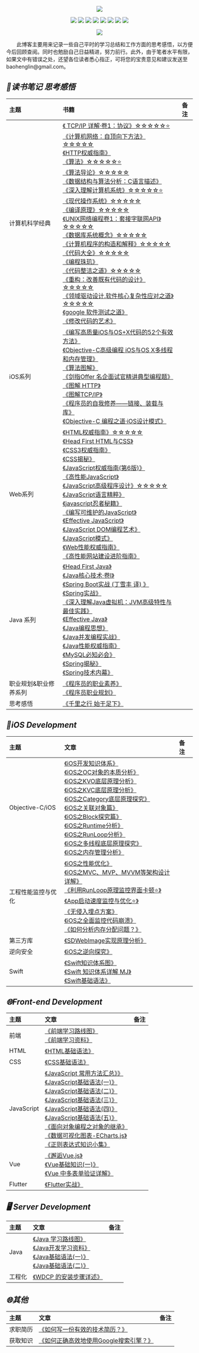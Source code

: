<p align='center'>
<img src='https://static001.geekbang.org/resource/image/89/8f/890bb2e1f9e0f7a027446c35a1cb9d8f.jpg'>
</p>

<p align='center'>
<img src="https://img.shields.io/badge/platform-iOS-ff69b4.svg">
<img src="https://img.shields.io/badge/language-Objective--C-orange.svg">
<img src="https://img.shields.io/badge/language-JavaScript-yellow.svg">
<img src="https://img.shields.io/badge/language-Java-yellow.svg">
<img src="https://img.shields.io/badge/language-python-yellowgreen.svg">
<img src="https://img.shields.io/badge/language-shell-green.svg">
<!-- <img src="https://img.shields.io/badge/language-PHP-yellow.svg"> -->
<img src="https://img.shields.io/badge/language-C-yellow.svg">
<img src="https://img.shields.io/badge/language-C++-yellow.svg">
<!--<img src="https://img.shields.io/badge/blog-https://baohenglin.github.io-blue.svg">-->
</p>

<p align='center'>
<a href="https://baohenglin.github.io"><img src="https://img.shields.io/badge/blog-https://baohenglin.github.io-blue.svg"></a>
<!--<a href="https://juejin.im/user/57638ad8207703006b06e3ef"><img src="https://img.shields.io/badge/%E6%8E%98%E9%87%91-@bestswifter-fd6f32.svg?style=flat&colorA=1970fe"></a>
<a href="https://www.zhihu.com/people/bestswifter/activities"><img src="https://img.shields.io/badge/%E7%9F%A5%E4%B9%8E-@bestswifter-50E3C2.svg?style=flat&colorA=0083ea"></a>-->
<i<!--mg src="https://img.shields.io/badge/PR-welcome%20!-brightgreen.svg?colorA=a0cd34-->">
</p>
&emsp;&emsp;此博客主要用来记录一些自己平时的学习总结和工作方面的思考感悟，以方便今后回顾查阅。同时也勉励自己日益精进，努力前行。此外，由于笔者水平有限，如果文中有错误之处，还望各位读者悉心指正，可将您的宝贵意见和建议发送至baohenglin@gmail.com。

## *📖读书笔记 思考感悟*
|主题|书籍|备注|
|:---|:--|:---:
|计算机科学经典|[《 TCP/IP 详解·卷1：协议》☆☆☆☆☆⭐️](https://github.com/baohenglin/HLBlog/blob/master/Articles/ComputerScience/TCP%C2%B7IP%E8%AF%A6%E8%A7%A3/%E3%80%8ATCP%C2%B7IP%E8%AF%A6%E8%A7%A3%E3%80%8B.md)<br>[《计算机网络：自顶向下方法》☆☆☆☆☆](https://github.com/baohenglin/HLBlog/blob/master/Articles/ComputerScience/%E8%AE%A1%E7%AE%97%E6%9C%BA%E7%BD%91%E7%BB%9C%EF%BC%9A%E8%87%AA%E9%A1%B6%E5%90%91%E4%B8%8B%E6%96%B9%E6%B3%95/%E3%80%8A%E8%AE%A1%E7%AE%97%E6%9C%BA%E7%BD%91%E7%BB%9C%EF%BC%9A%E8%87%AA%E9%A1%B6%E5%90%91%E4%B8%8B%E6%96%B9%E6%B3%95%E3%80%8B.md)<br>[《HTTP权威指南》](https://github.com/baohenglin/HLBlog/blob/master/Articles/ComputerScience/HTTP%E6%9D%83%E5%A8%81%E6%8C%87%E5%8D%97/%E3%80%8AHTTP%E6%9D%83%E5%A8%81%E6%8C%87%E5%8D%97%E3%80%8B.md)<br>[《算法》☆☆☆☆☆⭐️](https://github.com/baohenglin/Algorithmic/blob/master/Articles/%E3%80%8A%E7%AE%97%E6%B3%95%E3%80%8B.md)<br>[《算法导论》☆☆☆☆☆](https://github.com/baohenglin/HLBlog/blob/master/Articles/ComputerScience/%E7%AE%97%E6%B3%95%E5%AF%BC%E8%AE%BA/%E3%80%8A%E7%AE%97%E6%B3%95%E5%AF%BC%E8%AE%BA%E3%80%8B.md)<br>[《数据结构与算法分析：C语言描述》](https://github.com/baohenglin/HLBlog/blob/master/Articles/ComputerScience/%E6%95%B0%E6%8D%AE%E7%BB%93%E6%9E%84%E4%B8%8E%E7%AE%97%E6%B3%95%E5%88%86%E6%9E%90%EF%BC%9AC%E8%AF%AD%E8%A8%80%E6%8F%8F%E8%BF%B0/%E3%80%8A%E6%95%B0%E6%8D%AE%E7%BB%93%E6%9E%84%E4%B8%8E%E7%AE%97%E6%B3%95%E5%88%86%E6%9E%90%EF%BC%9AC%E8%AF%AD%E8%A8%80%E6%8F%8F%E8%BF%B0%E3%80%8B.md)<br>[《深入理解计算机系统》☆☆☆☆☆⭐️](https://github.com/baohenglin/HLBlog/blob/master/Articles/ComputerScience/%E6%B7%B1%E5%85%A5%E7%90%86%E8%A7%A3%E8%AE%A1%E7%AE%97%E6%9C%BA%E7%B3%BB%E7%BB%9F/%E3%80%8A%E6%B7%B1%E5%85%A5%E7%90%86%E8%A7%A3%E8%AE%A1%E7%AE%97%E6%9C%BA%E7%B3%BB%E7%BB%9F%E3%80%8B.md)<br>[《现代操作系统》☆☆☆☆☆](https://github.com/baohenglin/HLBlog/blob/master/Articles/ComputerScience/%E7%8E%B0%E4%BB%A3%E6%93%8D%E4%BD%9C%E7%B3%BB%E7%BB%9F/%E3%80%8A%E7%8E%B0%E4%BB%A3%E6%93%8D%E4%BD%9C%E7%B3%BB%E7%BB%9F%E3%80%8B.md)<br>[《编译原理》☆☆☆☆☆](https://github.com/baohenglin/HLBlog/blob/master/Articles/ComputerScience/%E7%BC%96%E8%AF%91%E5%8E%9F%E7%90%86/%E3%80%8A%E7%BC%96%E8%AF%91%E5%8E%9F%E7%90%86%E3%80%8B.md)<br>[《UNIX网络编程卷1：套接字联网API》☆☆☆☆☆](https://github.com/baohenglin/HLBlog/blob/master/Articles/ComputerScience/UNIX%E7%BD%91%E7%BB%9C%E7%BC%96%E7%A8%8B%20%E5%8D%B71%EF%BC%9A%E5%A5%97%E6%8E%A5%E5%AD%97%E8%81%94%E7%BD%91API/%E3%80%8AUNIX%E7%BD%91%E7%BB%9C%E7%BC%96%E7%A8%8B%20%E5%8D%B71%EF%BC%9A%E5%A5%97%E6%8E%A5%E5%AD%97%E8%81%94%E7%BD%91API%E3%80%8B.md)<br>[《数据库系统概念》☆☆☆☆☆](https://github.com/baohenglin/HLBlog/blob/master/Articles/ComputerScience/%E6%95%B0%E6%8D%AE%E5%BA%93%E7%B3%BB%E7%BB%9F%E6%A6%82%E5%BF%B5/%E3%80%8A%E6%95%B0%E6%8D%AE%E5%BA%93%E7%B3%BB%E7%BB%9F%E6%A6%82%E5%BF%B5%E3%80%8B.md)<br>[《计算机程序的构造和解释》☆☆☆☆☆](https://github.com/baohenglin/HLBlog/blob/master/Articles/ComputerScience/%E8%AE%A1%E7%AE%97%E6%9C%BA%E7%A8%8B%E5%BA%8F%E7%9A%84%E6%9E%84%E9%80%A0%E5%92%8C%E8%A7%A3%E9%87%8A/%E3%80%8A%E8%AE%A1%E7%AE%97%E6%9C%BA%E7%A8%8B%E5%BA%8F%E7%9A%84%E6%9E%84%E9%80%A0%E5%92%8C%E8%A7%A3%E9%87%8A%E3%80%8B.md)<br>[《代码大全》☆☆☆☆☆](https://github.com/baohenglin/HLBlog/blob/master/Articles/ComputerScience/%E4%BB%A3%E7%A0%81%E5%A4%A7%E5%85%A8/%E3%80%8A%E4%BB%A3%E7%A0%81%E5%A4%A7%E5%85%A8%E3%80%8B.md)<br>[《编程珠玑》](https://github.com/baohenglin/HLBlog/blob/master/Articles/ComputerScience/%E7%BC%96%E7%A8%8B%E7%8F%A0%E7%8E%91/%E3%80%8A%E7%BC%96%E7%A8%8B%E7%8F%A0%E7%8E%91%E3%80%8B.md)<br>[《代码整洁之道》☆☆☆☆☆](https://github.com/baohenglin/HLBlog/blob/master/Articles/ComputerScience/%E4%BB%A3%E7%A0%81%E6%95%B4%E6%B4%81%E4%B9%8B%E9%81%93/%E3%80%8A%E4%BB%A3%E7%A0%81%E6%95%B4%E6%B4%81%E4%B9%8B%E9%81%93%E3%80%8B.md)<br>[《重构：改善既有代码的设计》☆☆☆☆☆](https://github.com/baohenglin/HLBlog/blob/master/Articles/ComputerScience/%E9%87%8D%E6%9E%84%EF%BC%9A%E6%94%B9%E5%96%84%E6%97%A2%E6%9C%89%E4%BB%A3%E7%A0%81%E7%9A%84%E8%AE%BE%E8%AE%A1/%E3%80%8A%E9%87%8D%E6%9E%84%EF%BC%9A%E6%94%B9%E5%96%84%E6%97%A2%E6%9C%89%E4%BB%A3%E7%A0%81%E7%9A%84%E8%AE%BE%E8%AE%A1%E3%80%8B.md)<br>[《领域驱动设计.软件核心复杂性应对之道》☆☆☆☆☆](https://github.com/baohenglin/HLBlog/blob/master/Articles/ComputerScience/%E9%A2%86%E5%9F%9F%E9%A9%B1%E5%8A%A8%E8%AE%BE%E8%AE%A1.%E8%BD%AF%E4%BB%B6%E6%A0%B8%E5%BF%83%E5%A4%8D%E6%9D%82%E6%80%A7%E5%BA%94%E5%AF%B9%E4%B9%8B%E9%81%93/%E3%80%8A%E9%A2%86%E5%9F%9F%E9%A9%B1%E5%8A%A8%E8%AE%BE%E8%AE%A1.%E8%BD%AF%E4%BB%B6%E6%A0%B8%E5%BF%83%E5%A4%8D%E6%9D%82%E6%80%A7%E5%BA%94%E5%AF%B9%E4%B9%8B%E9%81%93%E3%80%8B.md)<br>[《google 软件测试之道》](https://github.com/baohenglin/HLBlog/blob/master/Articles/ComputerScience/google%20%E8%BD%AF%E4%BB%B6%E6%B5%8B%E8%AF%95%E4%B9%8B%E9%81%93/%E3%80%8Agoogle%20%E8%BD%AF%E4%BB%B6%E6%B5%8B%E8%AF%95%E4%B9%8B%E9%81%93%E3%80%8B.md)<br>[《修改代码的艺术》](https://github.com/baohenglin/HLBlog/blob/master/Articles/ComputerScience/%E4%BF%AE%E6%94%B9%E4%BB%A3%E7%A0%81%E7%9A%84%E8%89%BA%E6%9C%AF/%E3%80%8A%E4%BF%AE%E6%94%B9%E4%BB%A3%E7%A0%81%E7%9A%84%E8%89%BA%E6%9C%AF%E3%80%8B.md)<br>|
iOS系列|[《编写高质量iOS与OS+X代码的52个有效方法》](https://github.com/baohenglin/HLBlog/blob/master/Articles/EffectiveObjective-C/%E3%80%8A%E7%BC%96%E5%86%99%E9%AB%98%E8%B4%A8%E9%87%8FiOS%E4%B8%8EOS%2BX%E4%BB%A3%E7%A0%81%E7%9A%8452%E4%B8%AA%E6%9C%89%E6%95%88%E6%96%B9%E6%B3%95%E3%80%8B%E8%AF%BB%E4%B9%A6%E7%AC%94%E8%AE%B0.md)<br>[《Objective-C高级编程 iOS与OS X多线程和内存管理》](https://github.com/baohenglin/HLBlog/blob/master/Articles/《Objective-C高级编程%20iOS与OS%20X多线程和内存管理》_note.md)<br>[《算法图解》](https://github.com/baohenglin/HLBlog/blob/master/Articles/%E7%AE%97%E6%B3%95%E5%9B%BE%E8%A7%A3%E7%9B%AE%E5%BD%95.md)<br>[《剑指Offer 名企面试官精讲典型编程题》](https://github.com/baohenglin/HLBlog/blob/master/Articles/%E3%80%8A%E5%89%91%E6%8C%87Offer%20%E5%90%8D%E4%BC%81%E9%9D%A2%E8%AF%95%E5%AE%98%E7%B2%BE%E8%AE%B2%E5%85%B8%E5%9E%8B%E7%BC%96%E7%A8%8B%E9%A2%98%E3%80%8B/%E3%80%8A%E5%89%91%E6%8C%87Offer%20%E5%90%8D%E4%BC%81%E9%9D%A2%E8%AF%95%E5%AE%98%E7%B2%BE%E8%AE%B2%E5%85%B8%E5%9E%8B%E7%BC%96%E7%A8%8B%E9%A2%98%E3%80%8B.md)<br>[《图解 HTTP》](https://github.com/baohenglin/HLBlog/blob/master/Articles/%E3%80%8A%E5%9B%BE%E8%A7%A3%20HTTP%E3%80%8B/%E3%80%8A%E5%9B%BE%E8%A7%A3%20HTTP%E3%80%8B.md)<br>[《图解TCP/IP》](https://github.com/baohenglin/HLBlog/blob/master/Articles/%E3%80%8A%E5%9B%BE%E8%A7%A3TCP%20IP%E3%80%8B/%E3%80%8A%E5%9B%BE%E8%A7%A3TCP%20IP%E3%80%8B.md)<br>[《程序员的自我修养——链接、装载与库》](https://github.com/baohenglin/HLBlog/blob/master/Articles/%E3%80%8A%E7%A8%8B%E5%BA%8F%E5%91%98%E8%87%AA%E6%88%91%E4%BF%AE%E5%85%BB%E2%80%94%E2%80%94%E9%93%BE%E6%8E%A5%E3%80%81%E8%A3%85%E8%BD%BD%E4%B8%8E%E5%BA%93%E3%80%8B/%E3%80%8A%E7%A8%8B%E5%BA%8F%E5%91%98%E8%87%AA%E6%88%91%E4%BF%AE%E5%85%BB%E3%80%8B%E5%A4%A7%E7%BA%B2.md)<br>[《Objective-C 编程之道·iOS设计模式》](https://github.com/baohenglin/HLBlog/blob/master/Articles/%E3%80%8AObjective-C%20%E7%BC%96%E7%A8%8B%E4%B9%8B%E9%81%93%C2%B7iOS%E8%AE%BE%E8%AE%A1%E6%A8%A1%E5%BC%8F%E3%80%8B/%E3%80%8AObjective-C%20%E7%BC%96%E7%A8%8B%E4%B9%8B%E9%81%93%C2%B7iOS%E8%AE%BE%E8%AE%A1%E6%A8%A1%E5%BC%8F%E3%80%8B.md)<br>|
|Web系列|[《HTML权威指南》☆☆☆☆☆](https://github.com/baohenglin/HLBlog/blob/master/Articles/Front-end%20development/frontEndBooks/%E3%80%8AHTML%E6%9D%83%E5%A8%81%E6%8C%87%E5%8D%97%E3%80%8B.md)<br>[《Head First HTML与CSS》]()<br>[《CSS3权威指南》]()<br>[《CSS揭秘》]()<br>[《JavaScript权威指南(第6版)》](https://github.com/baohenglin/HLBlog/blob/master/Articles/Front-end%20development/frontEndBooks/JavaScript%E6%9D%83%E5%A8%81%E6%8C%87%E5%8D%97/%E3%80%8AJavaScript%E6%9D%83%E5%A8%81%E6%8C%87%E5%8D%97%E3%80%8B.md)<br>[《高性能JavaScript》](https://github.com/baohenglin/HLBlog/blob/master/Articles/Front-end%20development/frontEndBooks/%E9%AB%98%E6%80%A7%E8%83%BDJavaScript/%E3%80%8A%E9%AB%98%E6%80%A7%E8%83%BDJavaScript%E3%80%8B.md)<br>[《JavaScript高级程序设计》☆☆☆☆☆](https://github.com/baohenglin/HLBlog/blob/master/Articles/Front-end%20development/frontEndBooks/JavaScript%E9%AB%98%E7%BA%A7%E7%A8%8B%E5%BA%8F%E8%AE%BE%E8%AE%A1/%E3%80%8AJavaScript%E9%AB%98%E7%BA%A7%E7%A8%8B%E5%BA%8F%E8%AE%BE%E8%AE%A1%E3%80%8B.md)<br>[《JavaScript语言精粹》](https://github.com/baohenglin/HLBlog/blob/master/Articles/JavaScript/%E3%80%8AJavaScript%E8%AF%AD%E8%A8%80%E7%B2%BE%E7%B2%B9%E3%80%8B.md)<br>[《javascript忍者秘籍》](https://github.com/baohenglin/HLBlog/blob/master/Articles/Front-end%20development/frontEndBooks/javascript%E5%BF%8D%E8%80%85%E7%A7%98%E7%B1%8D/%E3%80%8Ajavascript%E5%BF%8D%E8%80%85%E7%A7%98%E7%B1%8D%E3%80%8B.md)<br>[《编写可维护的JavaScript》]()<br>[《Effective JavaScript》](https://github.com/baohenglin/HLBlog/blob/master/Articles/Front-end%20development/frontEndBooks/Effective%20JavaScript/%E3%80%8AEffective%20JavaScript%E3%80%8B.md)<br>[《JavaScript DOM编程艺术》]()<br>[《JavaScript模式》]()<br>[《Web性能权威指南》]()<br>[《高性能网站建设进阶指南》]()<br>|
|Java 系列|[《Head First Java》](https://github.com/baohenglin/HLBlog/blob/master/Articles/Java/JavaBooks/%E3%80%8AHead%20First%20Java%E3%80%8B.md)<br>[《Java核心技术·卷I》]()<br>[《Spring Boot实战 (丁雪丰 译) 》]()<br>[《Spring实战》]()<br>[《深入理解Java虚拟机：JVM高级特性与最佳实践》]()<br>[《Effective Java》]()<br>[《Java编程思想》]()<br>[《Java并发编程实战》]()<br>[《Java性能权威指南》]()<br>[《MySQL必知必会》]()<br>[《Spring揭秘》]()<br>[《Spring技术内幕》]()<br>|
|职业规划&职业修养系列|[《程序员的职业素养》]()<br>[《程序员职业规划》](https://github.com/baohenglin/HLBlog/blob/master/Articles/程序员职业规划/《我也能做CTO之程序员职业规划》阅读笔记.md)<br>|
|思考感悟|[《千里之行 始于足下》](https://github.com/baohenglin/HLBlog/blob/master/Articles/千里之行，始于足下.md)<br>|


## *iOS Development*
主题|文章|备注
|:---|:---|:---|
|Objective-C/iOS|[《iOS开发知识体系》](https://github.com/baohenglin/HLBlog/blob/master/Articles/iOS%E5%BC%80%E5%8F%91%E7%9F%A5%E8%AF%86%E4%BD%93%E7%B3%BB.md)<br>[《iOS之OC对象的本质分析》](https://github.com/baohenglin/HLBlog/blob/master/Articles/《iOS之Objective-C对象的本质》.md)<br>[《iOS之KVO底层原理分析》](https://github.com/baohenglin/HLBlog/blob/master/Articles/KVO原理分析.md)<br>[《iOS之KVC底层原理分析》](https://github.com/baohenglin/HLBlog/blob/master/Articles/KVC底层原理分析.md)<br>[《iOS之Category底层原理探究》](https://github.com/baohenglin/HLBlog/blob/master/Articles/iOS开发之Category探究.md)<br>[《iOS之关联对象篇》](https://github.com/baohenglin/HLBlog/blob/master/Articles/OC关联对象篇.md)<br>[《iOS之Block探究篇》](https://github.com/baohenglin/HLBlog/blob/master/Articles/iOS之Block探究.md)<br>[《iOS之Runtime分析》](https://github.com/baohenglin/HLBlog/blob/master/Articles/iOS之Runtime原理探究.md)<br>[《iOS之RunLoop分析》](https://github.com/baohenglin/HLBlog/blob/master/Articles/iOS开发之RunLoop探究.md)<br>[《iOS之多线程底层原理探究》](https://github.com/baohenglin/HLBlog/blob/master/Articles/iOS之多线程底层原理探究.md)<br>[《iOS之内存管理分析》](https://github.com/baohenglin/HLBlog/blob/master/Articles/iOS之内存管理分析.md)<br>|
|工程性能监控与优化|[《iOS之性能优化》](https://github.com/baohenglin/HLBlog/blob/master/Articles/iOS之性能优化.md)<br>[《iOS之MVC、MVP、MVVM等架构设计详解》](https://github.com/baohenglin/HLBlog/blob/master/Articles/架构设计-MVC、MVP、MVVM详解.md)<br>[《利用RunLoop原理监控界面卡顿⭐️》](https://github.com/baohenglin/HLBlog/blob/master/Articles/iOS%E7%95%8C%E9%9D%A2%E5%8D%A1%E9%A1%BF%E7%9B%91%E6%B5%8B.md)<br>[《App启动速度监控与优化⭐️》](https://github.com/baohenglin/HLBlog/blob/master/Articles/App%E5%90%AF%E5%8A%A8%E9%80%9F%E5%BA%A6%E7%9B%91%E6%8E%A7%E5%92%8C%E4%BC%98%E5%8C%96.md)<br>[《无侵入埋点方案》](https://github.com/baohenglin/HLBlog/blob/master/Articles/无侵入埋点方案.md)<br>[《iOS之全面监控代码崩溃》](https://github.com/baohenglin/HLBlog/blob/master/Articles/iOS/%E5%A6%82%E4%BD%95%E5%85%A8%E9%9D%A2%E7%9B%91%E6%8E%A7%E5%B4%A9%E6%BA%83.md)<br>[《如何分析内存分配问题？》](https://github.com/baohenglin/HLBlog/blob/master/Articles/iOS/%E5%A6%82%E4%BD%95%E5%88%86%E6%9E%90%E5%86%85%E5%AD%98%E5%88%86%E9%85%8D%E9%97%AE%E9%A2%98%3F.md)<br>|
|第三方库|[《SDWebImage实现原理分析》](https://github.com/baohenglin/HLBlog/blob/master/Articles/%E7%AC%AC%E4%B8%89%E6%96%B9%E5%BA%93%E5%8E%9F%E7%90%86%E5%88%86%E6%9E%90/SDWebImage%E5%AE%9E%E7%8E%B0%E5%8E%9F%E7%90%86%E5%88%86%E6%9E%90.md)<br>|
|逆向安全|[《iOS之逆向探究》](https://github.com/baohenglin/HLBlog/blob/master/Articles/iOS逆向探究.md)<br>|
|Swift|[《Swift知识体系图》](https://github.com/baohenglin/HLBlog/blob/master/Articles/Swift知识体系图.png)<br>[《Swift 知识体系详解 MJ》](https://github.com/baohenglin/HLBlog/blob/master/Articles/Swift/%E3%80%8ASwift%20%E7%9F%A5%E8%AF%86%E4%BD%93%E7%B3%BB%E8%AF%A6%E8%A7%A3%20MJ%E3%80%8B/%E3%80%8ASwift%20%E7%9F%A5%E8%AF%86%E4%BD%93%E7%B3%BB%E8%AF%A6%E8%A7%A3%20MJ%E3%80%8B.md)<br>[《Swift基础语法》](https://github.com/baohenglin/HLBlog/blob/master/Articles/Swift%E5%9F%BA%E7%A1%80%E8%AF%AD%E6%B3%95.md)<br>|

<!--|Objective-C|[《iOS 之 OC 对象的本质分析》]()<br>[《iOS 之 isa 和 superclass指针分析》]()<br>[《iOS之KVO底层原理分析》]()<br>[《iOS之KVC底层原理分析》]()<br>[《iOS之Category底层原理分析》]()<br>[《iOS之关联对象研究》]()<br>[《iOS之Block分析》]()<br>[《iOS之Runtime分析》]()<br>[《iOS之RunLoop分析》]()<br>[《iOS之多线程》]()<br>[《iOS之内存管理分析》]()<br>[《AFNetworking源码分析》]()<br>[《Autoreleasepool实现原理分析》]()<br>[《iOS之事件传递及响应链分析》]()<br>|
|Swift|[《Swift 中字典的实现原理》]()<br>|
|工程化|[《iOS之性能优化》]()<br>[《iOS之架构模式-MVC、MVVM、MVP分析》]()<br>[《常见设计模式总结》]()<br>[《iOS之Crash日志监控、跟踪与分析》]()<br>[《iOS之热修复JSPatch》]()<br>[《iOS之组件化探索与实践》]()<br>[《iOS之路由的探索与实践》]()<br>[《如何将 iOS 工程打包速度提升十倍以上》]()<br>[《细聊 Cocoapods 与 Xcode 工程配置》]()<br>|
|逆向加密|[《逆向之加壳脱壳》]()<br>[《代码混淆》]()<br>|-->

## *🌐Front-end Development*
主题|文章|备注
|:---|:---|:---|
|前端|[《前端学习路线图》](https://github.com/baohenglin/HLBlog/blob/master/Articles/前端学习路线图.md)<br>[《前端学习资料》](https://github.com/baohenglin/HLBlog/blob/master/Articles/Front-end%20development/%E5%89%8D%E7%AB%AF%E5%AD%A6%E4%B9%A0%E8%B5%84%E6%96%99.md)<br>|
|HTML|[《HTML基础语法》](https://github.com/baohenglin/HLBlog/blob/master/Articles/HTML%E5%9F%BA%E7%A1%80%E8%AF%AD%E6%B3%95.md)<br>|
|CSS|[《CSS基础语法》](https://github.com/baohenglin/HLBlog/blob/master/Articles/CSS%E5%9F%BA%E7%A1%80%E8%AF%AD%E6%B3%95.md)<br>|
|JavaScript|[《JavaScript 常用方法汇总》》]()<br>[《JavaScript基础语法(一)》](https://github.com/baohenglin/HLBlog/blob/master/Articles/JavaScript%E5%9F%BA%E7%A1%80%E8%AF%AD%E6%B3%95.md)<br>[《JavaScript基础语法(二)》](https://github.com/baohenglin/HLBlog/blob/master/Articles/JavaScript%E5%9F%BA%E7%A1%80%E8%AF%AD%E6%B3%95(%E4%BA%8C).md)<br>[《JavaScript基础语法(三)》](https://github.com/baohenglin/HLBlog/blob/master/Articles/JavaScript%E5%9F%BA%E7%A1%80%E8%AF%AD%E6%B3%95(%E4%B8%89).md)<br>[《JavaScript基础语法(四)》](https://github.com/baohenglin/HLBlog/blob/master/Articles/JavaScript%E5%9F%BA%E7%A1%80%E8%AF%AD%E6%B3%95(%E5%9B%9B).md)<br>[《JavaScript基础语法(五)》](https://github.com/baohenglin/HLBlog/blob/master/Articles/JavaScript%E5%9F%BA%E7%A1%80%E8%AF%AD%E6%B3%95(%E4%BA%94).md)<br>[《面向对象编程之对象的继承》](https://github.com/baohenglin/HLBlog/blob/master/Articles/JavaScript/%E9%9D%A2%E5%90%91%E5%AF%B9%E8%B1%A1%E7%BC%96%E7%A8%8B%E4%B9%8B%E5%AF%B9%E8%B1%A1%E7%9A%84%E7%BB%A7%E6%89%BF.md)<br>[《数据可视化图表-ECharts.js》](https://github.com/baohenglin/HLBlog/blob/master/Articles/JavaScript/%E5%89%8D%E7%AB%AF%E6%95%B0%E6%8D%AE%E5%8F%AF%E8%A7%86%E5%8C%96.md)<br>[《正则表达式知识小集》](https://github.com/baohenglin/HLBlog/blob/master/Articles/%E6%AD%A3%E5%88%99%E8%A1%A8%E8%BE%BE%E5%BC%8F%E7%9F%A5%E8%AF%86%E5%B0%8F%E9%9B%86.md)<br>|
|Vue|[《邂逅Vue.js》](https://github.com/baohenglin/HLBlog/blob/master/Articles/Front-end%20development/%E9%82%82%E9%80%85Vue.js.md)<br>[《Vue基础知识(一)》](https://github.com/baohenglin/HLBlog/blob/master/Articles/Vue%E5%9F%BA%E7%A1%80/Vue%E5%9F%BA%E7%A1%80%E7%9F%A5%E8%AF%86(%E4%B8%80).md)<br>[《Vue 中多表单验证详解》]()<br>|
|Flutter|[《Flutter实战》]()<br>|

<!--## *🌐前端*
主题|文章|备注
|:---|:---|:---|
|HTML|[《HTML学习》]()<br>|
|CSS|[《CSS学习》]()<br>|
|JS|[《JS学习》]()<br>|
|Flutter|[《Flutter学习》]()<br>|
|Vue|[《Vue学习》]()<br>|
|React/RN|[《RN学习》]()<br>|-->

<!--## *💎数据结构与算法*-->
<!--## *🕸计算机网络*-->
<!--## *🖥️操作系统*-->
<!--## *🖥️编译原理*-->
<!--## *🖥️数据库原理*-->
<!--## *🖥️工程架构(架构&设计模式)*—>
<!--## *🖥️职业修养*-->

## *🖥️ Server Development*
主题|文章|备注
|:---|:---|:---|
|Java|[《Java 学习路线图》](https://github.com/baohenglin/HLBlog/blob/master/Articles/Java学习路线图.md)<br>[《Java开发学习资料》](https://github.com/baohenglin/HLBlog/blob/master/Articles/Java/Java%E5%BC%80%E5%8F%91%E5%AD%A6%E4%B9%A0%E8%B5%84%E6%96%99.md)<br>[《Java基础语法(一)》](https://github.com/baohenglin/HLBlog/blob/master/Articles/Java/Java%E5%9F%BA%E7%A1%80%E8%AF%AD%E6%B3%95(%E4%B8%80).md)<br>[《Java基础语法(二)》](https://github.com/baohenglin/HLBlog/blob/master/Articles/Java/Java%E5%9F%BA%E7%A1%80%E8%AF%AD%E6%B3%95(%E4%BA%8C).md)<br>|
|工程化|[《WDCP 的安装步骤详述》](https://github.com/baohenglin/HLBlog/blob/master/Articles/WDCP%E5%AE%89%E8%A3%85%E6%AD%A5%E9%AA%A4%E8%AF%A6%E8%BF%B0.md)<br>|
## *🌐其他*
主题|文章|备注
|:---|:---|:---|
|求职简历|[《如何写一份有效的技术简历？》](https://github.com/baohenglin/HLBlog/blob/master/Articles/ProfessionalSkills/%E5%A6%82%E4%BD%95%E5%86%99%E4%B8%80%E4%BB%BD%E6%9C%89%E6%95%88%E7%9A%84%E7%AE%80%E5%8E%86.md)<br>|
|获取知识|[《如何正确高效地使用Google搜索引擎？》](https://github.com/baohenglin/HLBlog/blob/master/Articles/%E5%A6%82%E4%BD%95%E6%AD%A3%E7%A1%AE%E9%AB%98%E6%95%88%E5%9C%B0%E4%BD%BF%E7%94%A8Google%E6%90%9C%E7%B4%A2%E5%BC%95%E6%93%8E%EF%BC%9F.md)<br>|

<!--## *🌐Git使用指南*
主题|文章|备注
|:---|:---|:---|
|Git|[《Git的基本使用》]()<br>[《Git常见问题解决方法》]()<br>|-->
